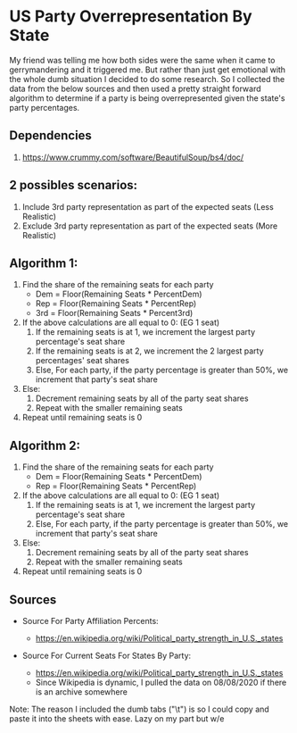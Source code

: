 # US Party Overrepresentation By State

My friend was telling me how both sides were the same when it came to gerrymandering and it triggered me. But rather than just get emotional with the whole dumb situation I decided to do some research. So I collected the data from the below sources and then used a pretty straight forward algorithm to determine if a party is being overrepresented given the state's party percentages.

## Dependencies
1. https://www.crummy.com/software/BeautifulSoup/bs4/doc/

## 2 possibles scenarios:
1. Include 3rd party representation as part of the expected seats (Less Realistic)
2. Exclude 3rd party representation as part of the expected seats (More Realistic)

## Algorithm 1: 
1. Find the share of the remaining seats for each party
	* Dem = Floor(Remaining Seats * PercentDem)
	* Rep = Floor(Remaining Seats * PercentRep)
	* 3rd = Floor(Remaining Seats * Percent3rd)
2. If the above calculations are all equal to 0: (EG 1 seat)
	1. If the remaining seats is at 1, we increment the largest party percentage's seat share
	2. If the remaining seats is at 2, we increment the 2 largest party percentages' seat shares
	3. Else, For each party, if the party percentage is greater than 50%, we increment that party's seat share
3. Else:
	1. Decrement remaining seats by all of the party seat shares
	2. Repeat with the smaller remaining seats
5. Repeat until remaining seats is 0

## Algorithm 2: 
1. Find the share of the remaining seats for each party
	* Dem = Floor(Remaining Seats * PercentDem)
	* Rep = Floor(Remaining Seats * PercentRep)
2. If the above calculations are all equal to 0: (EG 1 seat)
	1. If the remaining seats is at 1, we increment the largest party percentage's seat share
	3. Else, For each party, if the party percentage is greater than 50%, we increment that party's seat share
3. Else:
	1. Decrement remaining seats by all of the party seat shares
	2. Repeat with the smaller remaining seats
5. Repeat until remaining seats is 0

## Sources
* Source For Party Affiliation Percents:
  * https://en.wikipedia.org/wiki/Political_party_strength_in_U.S._states

* Source For Current Seats For States By Party:
  * https://en.wikipedia.org/wiki/Political_party_strength_in_U.S._states
  * Since Wikipedia is dynamic, I pulled the data on 08/08/2020 if there is an archive somewhere

Note: The reason I included the dumb tabs ("\t") is so I could copy and paste it into the sheets with ease. Lazy on my part but w/e